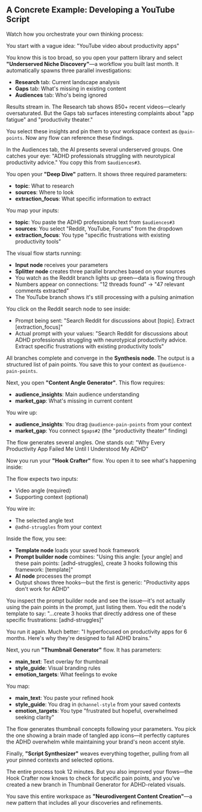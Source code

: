 ## A Concrete Example: Developing a YouTube Script

Watch how you orchestrate your own thinking process:

You start with a vague idea: "YouTube video about productivity apps"

You know this is too broad, so you open your pattern library and select **"Underserved Niche Discovery"**—a workflow you built last month. It automatically spawns three parallel investigations:
- **Research** tab: Current landscape analysis
- **Gaps** tab: What's missing in existing content  
- **Audiences** tab: Who's being ignored

Results stream in. The Research tab shows 850+ recent videos—clearly oversaturated. But the Gaps tab surfaces interesting complaints about "app fatigue" and "productivity theater."

You select these insights and pin them to your workspace context as `@pain-points`. Now any flow can reference these findings.

In the Audiences tab, the AI presents several underserved groups. One catches your eye: "ADHD professionals struggling with neurotypical productivity advice." You copy this from `$audiences#3`.

You open your **"Deep Dive"** pattern. It shows three required parameters:
- **topic**: What to research
- **sources**: Where to look  
- **extraction_focus**: What specific information to extract

You map your inputs:
- **topic**: You paste the ADHD professionals text from `$audiences#3`
- **sources**: You select "Reddit, YouTube, Forums" from the dropdown
- **extraction_focus**: You type "specific frustrations with existing productivity tools"

The visual flow starts running:
- **Input node** receives your parameters
- **Splitter node** creates three parallel branches based on your sources
- You watch as the Reddit branch lights up green—data is flowing through
- Numbers appear on connections: "12 threads found" → "47 relevant comments extracted"
- The YouTube branch shows it's still processing with a pulsing animation

You click on the Reddit search node to see inside:
- Prompt being sent: "Search Reddit for discussions about [topic]. Extract [extraction_focus]"
- Actual prompt with your values: "Search Reddit for discussions about ADHD professionals struggling with neurotypical productivity advice. Extract specific frustrations with existing productivity tools"

All branches complete and converge in the **Synthesis node**. The output is a structured list of pain points. You save this to your context as `@audience-pain-points`.

Next, you open **"Content Angle Generator"**. This flow requires:
- **audience_insights**: Main audience understanding
- **market_gap**: What's missing in current content

You wire up:
- **audience_insights**: You drag `@audience-pain-points` from your context
- **market_gap**: You connect `$gaps#2` (the "productivity theater" finding)

The flow generates several angles. One stands out: "Why Every Productivity App Failed Me Until I Understood My ADHD"

Now you run your **"Hook Crafter"** flow. You open it to see what's happening inside:

The flow expects two inputs:
- Video angle (required)
- Supporting context (optional)

You wire in:
- The selected angle text
- `@adhd-struggles` from your context

Inside the flow, you see:
- **Template node** loads your saved hook framework
- **Prompt builder node** combines: "Using this angle: [your angle] and these pain points: [adhd-struggles], create 3 hooks following this framework: [template]"
- **AI node** processes the prompt
- Output shows three hooks—but the first is generic: "Productivity apps don't work for ADHD"

You inspect the prompt builder node and see the issue—it's not actually using the pain points in the prompt, just listing them. You edit the node's template to say: "...create 3 hooks that directly address one of these specific frustrations: [adhd-struggles]"

You run it again. Much better: "I hyperfocused on productivity apps for 6 months. Here's why they're designed to fail ADHD brains."

Next, you run **"Thumbnail Generator"** flow. It has parameters:
- **main_text**: Text overlay for thumbnail
- **style_guide**: Visual branding rules
- **emotion_targets**: What feelings to evoke

You map:
- **main_text**: You paste your refined hook
- **style_guide**: You drag in `@channel-style` from your saved contexts
- **emotion_targets**: You type "frustrated but hopeful, overwhelmed seeking clarity"

The flow generates thumbnail concepts following your parameters. You pick the one showing a brain made of tangled app icons—it perfectly captures the ADHD overwhelm while maintaining your brand's neon accent style.

Finally, **"Script Synthesizer"** weaves everything together, pulling from all your pinned contexts and selected options.

The entire process took 12 minutes. But you also improved your flows—the Hook Crafter now knows to check for specific pain points, and you've created a new branch in Thumbnail Generator for ADHD-related visuals.

You save this entire workspace as **"Neurodivergent Content Creation"**—a new pattern that includes all your discoveries and refinements.
